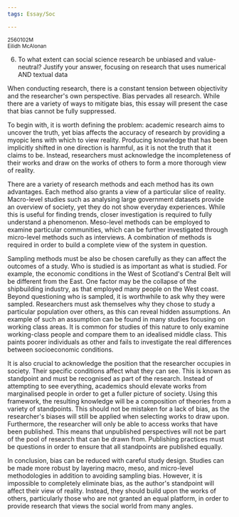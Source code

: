 ```yaml
---
tags: Essay/Soc

---
```

<small>
	2560102M
	<br/>
	Eilidh McAlonan
</small>

6. To what extent can social science research be unbiased and value-neutral? Justify your answer, focusing on research that uses numerical AND textual data

When conducting research, there is a constant tension between objectivity and the researcher's own perspective. Bias pervades all research. While there are a variety of ways to mitigate bias, this essay will present the case that bias cannot be fully suppressed. 

To begin with, it is worth defining the problem: academic research aims to uncover the truth, yet bias affects the accuracy of research by providing a myopic lens with which to view reality. Producing knowledge that has been implicitly shifted in one direction is harmful, as it is not the truth that it claims to be. Instead, researchers must acknowledge the incompleteness of their works and draw on the works of others to form a more thorough view of reality.

There are a variety of research methods and each method has its own advantages. Each method also grants a view of a particular slice of reality. Macro-level studies such as analysing large government datasets provide an overview of society, yet they do not show everyday experiences. While this is useful for finding trends, closer investigation is required to fully understand a phenomenon. Meso-level methods can be employed to examine particular communities, which can be further investigated through micro-level methods such as interviews. A combination of methods is required in order to build a complete view of the system in question. 

Sampling methods must be also be chosen carefully as they can affect the outcomes of a study. Who is studied is as important as what is studied. For example, the economic conditions in the West of Scotland's Central Belt will be different from the East. One factor may be the collapse of the shipbuilding industry, as that employed many people on the West coast. Beyond questioning who is sampled, it is worthwhile to ask why they were sampled. Researchers must ask themselves why they chose to study a particular population over others, as this can reveal hidden assumptions. An example of such an assumption can be found in many studies focusing on working class areas. It is common for studies of this nature to only examine working-class people and compare them to an idealised middle class. This paints poorer individuals as other and fails to investigate the real differences between socioeconomic conditions.

It is also crucial to acknowledge the position that the researcher occupies in society. Their specific conditions affect what they can see. This is known as standpoint and must be recognised as part of the research. Instead of attempting to see everything, academics should elevate works from marginalised people in order to get a fuller picture of society. Using this framework, the resulting knowledge will be a composition of theories from a variety of standpoints. This should not be mistaken for a lack of bias, as the researcher's biases will still be applied when selecting works to draw upon. Furthermore, the researcher will only be able to access works that have been published. This means that unpublished perspectives will not be part of the pool of research that can be drawn from. Publishing practices must be  questions in order to ensure that all standpoints are published equally.

In conclusion, bias can be reduced with careful study design. Studies can be made more robust by layering macro, meso, and micro-level methodologies in addition to avoiding sampling bias. However, it is impossible to completely eliminate bias, as the author's standpoint will affect their view of reality. Instead, they should build upon the works of others, particularly those who are not granted an equal platform, in order to provide research that views the social world from many angles.
